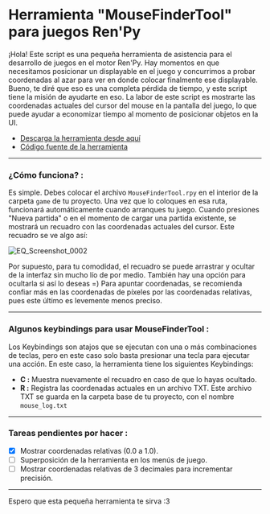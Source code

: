# Herramienta "MouseFinderTool" para juegos Ren'Py

¡Hola! Este script es una pequeña herramienta de asistencia para el desarrollo de juegos en el motor Ren'Py.
Hay momentos en que necesitamos posicionar un displayable en el juego y concurrimos a probar coordenadas al azar para ver en donde colocar finalmente ese displayable. Bueno, te diré que eso es una completa pérdida de tiempo, y este script tiene la misión de ayudarte en eso.
La labor de este script es mostrarte las coordenadas actuales del cursor del mouse en la pantalla del juego, lo que puede ayudar a economizar tiempo al momento de posicionar objetos en la UI.

* [Descarga la herramienta desde aquí](https://github.com/CharlieFuu69/Codigos_RenPy/blob/master/MouseFinderTool/MouseFinderTool.rpyc)
* [Código fuente de la herramienta](https://github.com/CharlieFuu69/Codigos_RenPy/blob/master/MouseFinderTool/MouseFinderTool.rpy)

---

### ¿Cómo funciona? :

Es simple. Debes colocar el archivo `MouseFinderTool.rpy` en el interior de la carpeta `game` de tu proyecto. Una vez que lo coloques en esa ruta, funcionará automáticamente cuando arranques tu juego.
Cuando presiones "Nueva partida" o en el momento de cargar una partida existente, se mostrará un recuadro con las coordenadas actuales del cursor. Este recuadro se ve algo así:

![EQ_Screenshot_0002](https://user-images.githubusercontent.com/77955772/155878496-bcdfc0b8-6b7f-450e-bcd2-4b4cfefc6d33.png)

Por supuesto, para tu comodidad, el recuadro se puede arrastrar y ocultar de la interfaz sin mucho lío de por medio. También hay una opción para ocultarla si así lo deseas =)
Para apuntar coordenadas, se recomienda confiar más en las coordenadas de píxeles por las coordenadas relativas, pues este último es levemente menos preciso.

---

### Algunos keybindings para usar MouseFinderTool :

Los Keybindings son atajos que se ejecutan con una o más combinaciones de teclas, pero en este caso solo basta presionar una tecla para ejecutar una acción. En este caso, la herramienta tiene los siguientes Keybindings:

* __C :__ Muestra nuevamente el recuadro en caso de que lo hayas ocultado.
* __R :__ Registra las coordenadas actuales en un archivo TXT. Este archivo TXT se guarda en la carpeta base de tu proyecto, con el nombre `mouse_log.txt`


---

### Tareas pendientes por hacer :

- [x] Mostrar coordenadas relativas (0.0 a 1.0).
- [ ] Superposición de la herramienta en los menús de juego.
- [ ] Mostrar coordenadas relativas de 3 decimales para incrementar precisión.

---

Espero que esta pequeña herramienta te sirva :3

